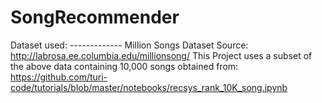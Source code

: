 # SongRecommender
 Dataset used: ------------- Million Songs Dataset Source: http://labrosa.ee.columbia.edu/millionsong/ 
 This Project uses a subset of the above data containing 10,000 songs obtained from: https://github.com/turi-code/tutorials/blob/master/notebooks/recsys_rank_10K_song.ipynb
